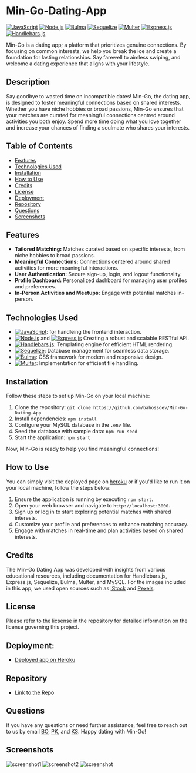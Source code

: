 
# Min-Go-Dating-App
[![JavaScript](https://img.shields.io/badge/JavaScript-F7DF1E?style=for-the-badge&logo=javascript&logoColor=black)](https://www.javascript.com)
[![Node.js](https://img.shields.io/badge/node.js-6DA55F?style=for-the-badge&logo=node.js&logoColor=white)](https://nodejs.org/en)
[![Bulma](https://img.shields.io/badge/Bulma-00D1B2?style=for-the-badge&logo=bulma&logoColor=white)](https://bulma.io/)
[![Sequelize](https://img.shields.io/badge/Sequelize-52B0E7?style=for-the-badge&logo=sequelize&logoColor=white)](https://sequelize.org/)
[![Multer](https://img.shields.io/badge/Multer-3.0.10-blue?style=for-the-badge&logo=multer&logoColor=white)](https://www.npmjs.com/package/multer)
[![Express.js](https://img.shields.io/badge/Express.js-000000?style=for-the-badge&logo=express&logoColor=white)](https://expressjs.com/)
[![Handlebars.js](https://img.shields.io/badge/Handlebars.js-f0772b?style=for-the-badge&logo=handlebars&logoColor=white)](https://handlebarsjs.com/)

Min-Go is a dating app; a platform that prioritizes genuine connections. By focusing on common interests, we help you break the ice and create a foundation for lasting relationships. Say farewell to aimless swiping, and welcome a dating experience that aligns with your lifestyle.

## Description
Say goodbye to wasted time on incompatible dates! Min-Go, the dating app, is designed to foster meaningful connections based on shared interests. Whether you have niche hobbies or broad passions, Min-Go ensures that your matches are curated for meaningful connections centred around activities you both enjoy. Spend more time doing what you love together and increase your chances of finding a soulmate who shares your interests.

## Table of Contents

- [Features](#features)
- [Technologies Used](#technologies-used)
- [Installation](#installation)
- [How to Use](#how-to-use)
- [Credits](#credits)
- [License](#license)
- [Deployment](#deployment)
- [Repository](#repository)
- [Questions](#questions)
- [Screenshots](#screenshots)

## Features

*   **Tailored Matching:** Matches curated based on specific interests, from niche hobbies to broad passions.
*   **Meaningful Connections:** Connections centered around shared activities for more meaningful interactions.
*   **User Authentication:** Secure sign-up, login, and logout functionality.
*   **Profile Dashboard:** Personalized dashboard for managing user profiles and preferences.
*   **In-Person Activities and Meetups:** Engage with potential matches in-person.

## Technologies Used

*   [![JavaScript](https://img.shields.io/badge/JavaScript-F7DF1E?style=for-the-badge&logo=javascript&logoColor=black)](https://www.javascript.com): for handleing the frontend interaction.
*   [![Node.js](https://img.shields.io/badge/node.js-6DA55F?style=for-the-badge&logo=node.js&logoColor=white)](https://nodejs.org/en)
and [![Express.js](https://img.shields.io/badge/Express.js-000000?style=for-the-badge&logo=express&logoColor=white)](https://expressjs.com/) Creating a robust and scalable RESTful API.
*   [![Handlebars.js](https://img.shields.io/badge/Handlebars.js-f0772b?style=for-the-badge&logo=handlebars&logoColor=white)](https://handlebarsjs.com/): Templating engine for efficient HTML rendering.
*   [![Sequelize](https://img.shields.io/badge/Sequelize-52B0E7?style=for-the-badge&logo=sequelize&logoColor=white)](https://sequelize.org/): Database management for seamless data storage.
*   [![Bulma](https://img.shields.io/badge/Bulma-00D1B2?style=for-the-badge&logo=bulma&logoColor=white)](https://bulma.io/): CSS framework for modern and responsive design.
*   [![Multer](https://img.shields.io/badge/Multer-3.0.10-blue?style=for-the-badge&logo=multer&logoColor=white)](https://www.npmjs.com/package/multer): Implementation for efficient file handling.


## Installation

Follow these steps to set up Min-Go on your local machine:

1.  Clone the repository: `git clone https://github.com/bahossdev/Min-Go-Dating-App`
2.  Install dependencies: `npm install`
3.  Configure your MySQL database in the `.env` file.
4.  Seed the database with sample data: `npm run seed`
5.  Start the application: `npm start`

Now, Min-Go is ready to help you find meaningful connections!

## How to Use
You can simply visit the deployed page on [heroku](#deployment) or if you'd like to run it on your local machine, follow the steps below:

1.  Ensure the application is running by executing `npm start`.
2.  Open your web browser and navigate to `http://localhost:3000`.
3.  Sign up or log in to start exploring potential matches with shared interests.
4.  Customize your profile and preferences to enhance matching accuracy.
5.  Engage with matches in real-time and plan activities based on shared interests.

## Credits

The Min-Go Dating App was developed with insights from various educational resources, including documentation for Handlebars.js, Express.js, Sequelize, Bulma, Multer, and MySQL. For the images included in this app, we used open sources such as [iStock](https://www.istockphoto.com/) and [Pexels](https://www.pexels.com/).

## License

Please refer to the licsense in the repository for detailed information on the license governing this project.

## Deployment:
- [Deployed app on Heroku](https://min-go-dating-app-617b3295d223.herokuapp.com/)

## Repository

- [Link to the Repo](https://github.com/bahossdev/Min-Go-Dating-App)

## Questions

If you have any questions or need further assistance, feel free to reach out to us by email [BO](mailto:bahoss.dev@gmail.com), [PK](mailto:pjassakoch@gmail.com), and [KS](mailto:shahkun01@gmail.com).
Happy dating with Min-Go!

## Screenshots
![screenshot1](https://github.com/bahossdev/Min-Go-Dating-App/assets/148646212/6c04ff8e-28af-4163-b37e-1bd9d7f670b8)
![screenshot2](https://github.com/bahossdev/Min-Go-Dating-App/assets/148646212/a4c783ba-3282-475f-af12-bbee3e5f3d16)
![screenshot](https://github.com/bahossdev/Min-Go-Dating-App/assets/148646212/5dbb6216-21a8-431a-b07c-dc82ab0355bf)

